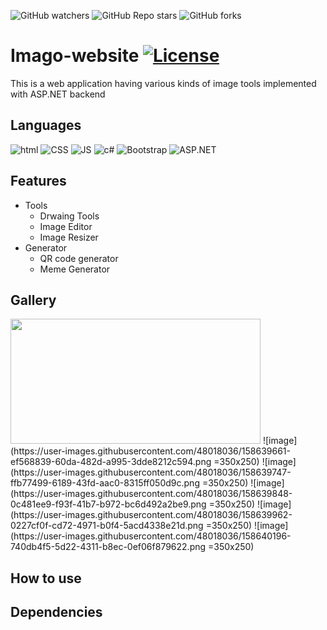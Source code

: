 ![GitHub watchers](https://img.shields.io/github/watchers/fuerostic/Imago-website?style=social)
![GitHub Repo stars](https://img.shields.io/github/stars/fuerostic/Imago-website?style=social)
![GitHub forks](https://img.shields.io/github/forks/fuerostic/Imago-website?style=social)



# Imago-website [![License](https://img.shields.io/badge/license-MIT-green)](./LICENSE)
This is a web application having various kinds of image tools implemented with ASP.NET backend 

## Languages 
![html](https://img.shields.io/badge/HTML5-E34F26?style=for-the-badge&logo=html5&logoColor=white)
![CSS](https://img.shields.io/badge/CSS-239120?&style=for-the-badge&logo=css3&logoColor=white)
![JS](https://img.shields.io/badge/JavaScript-F7DF1E?style=for-the-badge&logo=javascript&logoColor=black)
![c#](https://img.shields.io/badge/C%23-239120?style=for-the-badge&logo=c-sharp&logoColor=white)
![Bootstrap](https://img.shields.io/badge/Bootstrap-563D7C?style=for-the-badge&logo=bootstrap&logoColor=white)
![ASP.NET](https://img.shields.io/badge/.NET-5C2D91?style=for-the-badge&logo=.net&logoColor=white)

## Features
- Tools
  - Drwaing Tools
  - Image Editor
  - Image Resizer
- Generator
  - QR code generator
  - Meme Generator

## Gallery
<img src="https://user-images.githubusercontent.com/48018036/158639546-f694f0b7-fd3f-4f05-a8d5-664c86ed0381.png" width="400" height="200" />
![image](https://user-images.githubusercontent.com/48018036/158639661-ef568839-60da-482d-a995-3dde8212c594.png =350x250)
![image](https://user-images.githubusercontent.com/48018036/158639747-ffb77499-6189-43fd-aac0-8315ff050d9c.png =350x250)
![image](https://user-images.githubusercontent.com/48018036/158639848-0c481ee9-f93f-41b7-b972-bc6d492a2be9.png =350x250)
![image](https://user-images.githubusercontent.com/48018036/158639962-0227cf0f-cd72-4971-b0f4-5acd4338e21d.png =350x250)
![image](https://user-images.githubusercontent.com/48018036/158640196-740db4f5-5d22-4311-b8ec-0ef06f879622.png =350x250)


## How to use


## Dependencies
